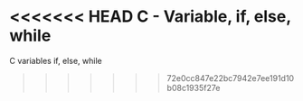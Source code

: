 <<<<<<< HEAD
C - Variable, if, else, while
=======
C variables if, else, while
>>>>>>> 72e0cc847e22bc7942e7ee191d10b08c1935f27e
